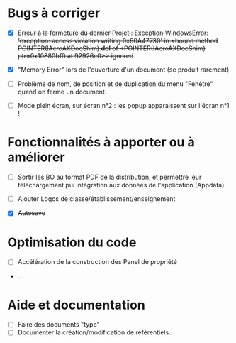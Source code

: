 # Bugs à corriger

- [x] ~~Erreur à la fermeture du dernier Projet :
 Exception WindowsError: 'exception: access violation writing 0x60A47730' in <bound method POINTER(IAcroAXDocShim).__del__ of <POINTER(IAcroAXDocShim) ptr=0x10880bf0 at 92926c0>> ignored~~
- [x] "Memory Error" lors de l'ouverture d'un document (se produit rarement) 
- [ ] Problème de nom, de position et de duplication du menu "Fenêtre" quand on ferme un document.
- [ ] Mode plein écran, sur écran n°2 : les popup apparaissent sur l'écran n°1 !
 
 
# Fonctionnalités à apporter ou à améliorer
- [ ] Sortir les BO au format PDF de la distribution, et permettre leur téléchargement pui intégration aux données de l'application (Appdata)
- [ ] Ajouter Logos de classe/établissement/enseignement
- [x] ~~Autosave~~


# Optimisation du code
- [ ] Accélération de la construction des Panel de propriété
 * ...

# Aide et documentation
- [ ] Faire des documents "type"
- [ ] Documenter la création/modification de référentiels.
